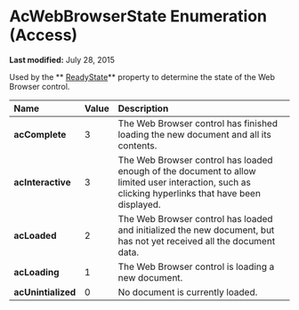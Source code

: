 
# AcWebBrowserState Enumeration (Access)

 **Last modified:** July 28, 2015

Used by the  ** [ReadyState](49ba1888-9a1e-ea35-18ed-b3bfbbfd3f31.md)** property to determine the state of the Web Browser control.


|**Name**|**Value**|**Description**|
|:-----|:-----|:-----|
| **acComplete**|3|The Web Browser control has finished loading the new document and all its contents.|
| **acInteractive**|3|The Web Browser control has loaded enough of the document to allow limited user interaction, such as clicking hyperlinks that have been displayed.|
| **acLoaded**|2|The Web Browser control has loaded and initialized the new document, but has not yet received all the document data.|
| **acLoading**|1|The Web Browser control is loading a new document.|
| **acUnintialized**|0|No document is currently loaded.|
